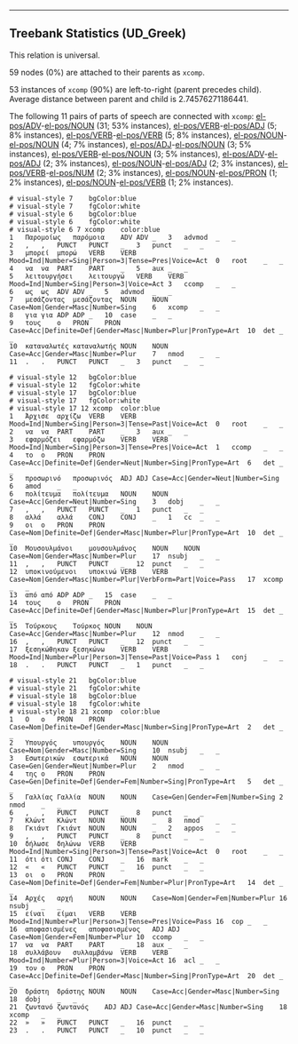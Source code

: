 

--------------------------------------------------------------------------------

## Treebank Statistics (UD_Greek)

This relation is universal.

59 nodes (0%) are attached to their parents as `xcomp`.

53 instances of `xcomp` (90%) are left-to-right (parent precedes child).
Average distance between parent and child is 2.74576271186441.

The following 11 pairs of parts of speech are connected with `xcomp`: [el-pos/ADV]()-[el-pos/NOUN]() (31; 53% instances), [el-pos/VERB]()-[el-pos/ADJ]() (5; 8% instances), [el-pos/VERB]()-[el-pos/VERB]() (5; 8% instances), [el-pos/NOUN]()-[el-pos/NOUN]() (4; 7% instances), [el-pos/ADJ]()-[el-pos/NOUN]() (3; 5% instances), [el-pos/VERB]()-[el-pos/NOUN]() (3; 5% instances), [el-pos/ADV]()-[el-pos/ADJ]() (2; 3% instances), [el-pos/NOUN]()-[el-pos/ADJ]() (2; 3% instances), [el-pos/VERB]()-[el-pos/NUM]() (2; 3% instances), [el-pos/NOUN]()-[el-pos/PRON]() (1; 2% instances), [el-pos/NOUN]()-[el-pos/VERB]() (1; 2% instances).


~~~ conllu
# visual-style 7	bgColor:blue
# visual-style 7	fgColor:white
# visual-style 6	bgColor:blue
# visual-style 6	fgColor:white
# visual-style 6 7 xcomp	color:blue
1	Παρομοίως	παρόμοια	ADV	ADV	_	3	advmod	_	_
2	,	,	PUNCT	PUNCT	_	3	punct	_	_
3	μπορεί	μπορώ	VERB	VERB	Mood=Ind|Number=Sing|Person=3|Tense=Pres|Voice=Act	0	root	_	_
4	να	να	PART	PART	_	5	aux	_	_
5	λειτουργήσει	λειτουργώ	VERB	VERB	Mood=Ind|Number=Sing|Person=3|Voice=Act	3	ccomp	_	_
6	ως	ως	ADV	ADV	_	5	advmod	_	_
7	μεσάζοντας	μεσάζοντας	NOUN	NOUN	Case=Nom|Gender=Masc|Number=Sing	6	xcomp	_	_
8	για	για	ADP	ADP	_	10	case	_	_
9	τους	ο	PRON	PRON	Case=Acc|Definite=Def|Gender=Masc|Number=Plur|PronType=Art	10	det	_	_
10	καταναλωτές	καταναλωτής	NOUN	NOUN	Case=Acc|Gender=Masc|Number=Plur	7	nmod	_	_
11	.	.	PUNCT	PUNCT	_	3	punct	_	_

~~~


~~~ conllu
# visual-style 12	bgColor:blue
# visual-style 12	fgColor:white
# visual-style 17	bgColor:blue
# visual-style 17	fgColor:white
# visual-style 17 12 xcomp	color:blue
1	Άρχισε	αρχίζω	VERB	VERB	Mood=Ind|Number=Sing|Person=3|Tense=Past|Voice=Act	0	root	_	_
2	να	να	PART	PART	_	3	aux	_	_
3	εφαρμόζει	εφαρμόζω	VERB	VERB	Mood=Ind|Number=Sing|Person=3|Tense=Pres|Voice=Act	1	ccomp	_	_
4	το	ο	PRON	PRON	Case=Acc|Definite=Def|Gender=Neut|Number=Sing|PronType=Art	6	det	_	_
5	προσωρινό	προσωρινός	ADJ	ADJ	Case=Acc|Gender=Neut|Number=Sing	6	amod	_	_
6	πολίτευμα	πολίτευμα	NOUN	NOUN	Case=Acc|Gender=Neut|Number=Sing	3	dobj	_	_
7	,	,	PUNCT	PUNCT	_	1	punct	_	_
8	αλλά	αλλά	CONJ	CONJ	_	1	cc	_	_
9	οι	ο	PRON	PRON	Case=Nom|Definite=Def|Gender=Masc|Number=Plur|PronType=Art	10	det	_	_
10	Μουσουλμάνοι	μουσουλμάνος	NOUN	NOUN	Case=Nom|Gender=Masc|Number=Plur	17	nsubj	_	_
11	,	,	PUNCT	PUNCT	_	12	punct	_	_
12	υποκινούμενοι	υποκινώ	VERB	VERB	Case=Nom|Gender=Masc|Number=Plur|VerbForm=Part|Voice=Pass	17	xcomp	_	_
13	από	από	ADP	ADP	_	15	case	_	_
14	τους	ο	PRON	PRON	Case=Acc|Definite=Def|Gender=Masc|Number=Plur|PronType=Art	15	det	_	_
15	Τούρκους	Τούρκος	NOUN	NOUN	Case=Acc|Gender=Masc|Number=Plur	12	nmod	_	_
16	,	,	PUNCT	PUNCT	_	12	punct	_	_
17	ξεσηκώθηκαν	ξεσηκώνω	VERB	VERB	Mood=Ind|Number=Plur|Person=3|Tense=Past|Voice=Pass	1	conj	_	_
18	.	.	PUNCT	PUNCT	_	1	punct	_	_

~~~


~~~ conllu
# visual-style 21	bgColor:blue
# visual-style 21	fgColor:white
# visual-style 18	bgColor:blue
# visual-style 18	fgColor:white
# visual-style 18 21 xcomp	color:blue
1	Ο	ο	PRON	PRON	Case=Nom|Definite=Def|Gender=Masc|Number=Sing|PronType=Art	2	det	_	_
2	Υπουργός	υπουργός	NOUN	NOUN	Case=Nom|Gender=Masc|Number=Sing	10	nsubj	_	_
3	Εσωτερικών	εσωτερικά	NOUN	NOUN	Case=Gen|Gender=Neut|Number=Plur	2	nmod	_	_
4	της	ο	PRON	PRON	Case=Gen|Definite=Def|Gender=Fem|Number=Sing|PronType=Art	5	det	_	_
5	Γαλλίας	Γαλλία	NOUN	NOUN	Case=Gen|Gender=Fem|Number=Sing	2	nmod	_	_
6	,	,	PUNCT	PUNCT	_	8	punct	_	_
7	Κλώντ	Κλώντ	NOUN	NOUN	_	8	nmod	_	_
8	Γκιάντ	Γκιάντ	NOUN	NOUN	_	2	appos	_	_
9	,	,	PUNCT	PUNCT	_	8	punct	_	_
10	δήλωσε	δηλώνω	VERB	VERB	Mood=Ind|Number=Sing|Person=3|Tense=Past|Voice=Act	0	root	_	_
11	ότι	ότι	CONJ	CONJ	_	16	mark	_	_
12	«	«	PUNCT	PUNCT	_	16	punct	_	_
13	οι	ο	PRON	PRON	Case=Nom|Definite=Def|Gender=Fem|Number=Plur|PronType=Art	14	det	_	_
14	Αρχές	αρχή	NOUN	NOUN	Case=Nom|Gender=Fem|Number=Plur	16	nsubj	_	_
15	είναι	είμαι	VERB	VERB	Mood=Ind|Number=Plur|Person=3|Tense=Pres|Voice=Pass	16	cop	_	_
16	αποφασισμένες	αποφασισμένος	ADJ	ADJ	Case=Nom|Gender=Fem|Number=Plur	10	ccomp	_	_
17	να	να	PART	PART	_	18	aux	_	_
18	συλλάβουν	συλλαμβάνω	VERB	VERB	Mood=Ind|Number=Plur|Person=3|Voice=Act	16	acl	_	_
19	τον	ο	PRON	PRON	Case=Acc|Definite=Def|Gender=Masc|Number=Sing|PronType=Art	20	det	_	_
20	δράστη	δράστης	NOUN	NOUN	Case=Acc|Gender=Masc|Number=Sing	18	dobj	_	_
21	ζωντανό	ζωντανός	ADJ	ADJ	Case=Acc|Gender=Masc|Number=Sing	18	xcomp	_	_
22	»	»	PUNCT	PUNCT	_	16	punct	_	_
23	.	.	PUNCT	PUNCT	_	10	punct	_	_

~~~


